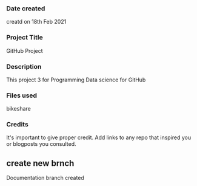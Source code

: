 ### Date created
creatd on 18th Feb 2021

### Project Title
GitHub Project

### Description
This project 3 for Programming Data science for GitHub

### Files used
bikeshare

### Credits
It's important to give proper credit. Add links to any repo that inspired you or blogposts you consulted.

## create new brnch

Documentation branch created
